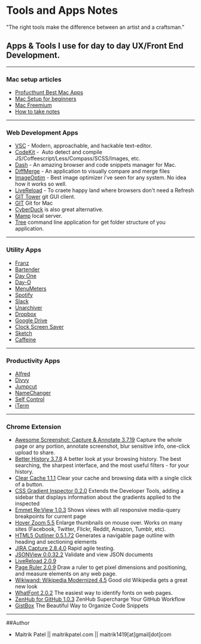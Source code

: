 # Tools and Apps Notes
"The right tools make the difference between an artist and a craftsman."

## Apps & Tools I use for day to day UX/Front End Development.

---

### Mac setup articles

* [Profucthunt Best Mac Apps](http://www.producthunt.com/e/products-for-mac-loverss)
* [Mac Setup for beginners](https://code.tutsplus.com/tutorials/setting-up-a-mac-dev-machine-from-zero-to-hero-with-dotfiles--net-35449)
* [Mac Freemium](http://www.producthunt.com/e/free-mac-utilities?utm_source=Product+Hunt&utm_campaign=1a02c1cf13-Free_Mac_utilities6_23_2015&utm_medium=email&utm_term=0_2cd7d34185-1a02c1cf13-121879825)
* [How to take notes](https://medium.com/design-voices/the-pen-is-mightier-than-the-laptop-2d057d3d5b7d)
---

### Web Development Apps

* [VSC](https://code.visualstudio.com/) - Modern, approachable, and hackable text-editor. 
* [CodeKit](https://incident57.com/codekit/) -  Auto detect and compile JS/Coffeescript/Less/Compass/SCSS/Images, etc.
* [Dash](http://kapeli.com/dash) - An amazing browser and code snippets manager for Mac.
* [DiffMerge](https://sourcegear.com/diffmerge/) - An application to visually compare and merge files
* [ImageOptim](http://imageoptim.com/) - Best image optimizer i've seen for any system. No idea how it works so well.
* [LiveReload]() - To craete happy land where browsers don't need a Refresh
* [GIT Tower](http://www.git-tower.com/) git GUI client.
* [GIT](https://github.com/git/git) Git for Mac
* [CyberDuck](http://cyberduck.io/) is also great alternative. 
* [Mamp](https://www.mamp.info/en/downloads/) local server.
* [Tree](http://mama.indstate.edu/users/ice/) command line application for get folder structure of you application.

---

### Utility Apps

* [Franz](https://meetfranz.com/)
* [Bartender](http://www.macbartender.com/)
* [Day One](http://dayoneapp.com/)
* [Day-O](http://www.shauninman.com/archive/2011/10/20/day_o_mac_menu_bar_clock)
* [MenuMeters](http://www.ragingmenace.com/software/menumeters/)
* [Spotify](https://www.spotify.com/us/download/mac/)
* [Slack](https://itunes.apple.com/us/app/slack/id803453959?mt=12)
* [Unarchiver](http://wakaba.c3.cx/s/apps/unarchiver.html)
* [Dropbox](https://www.dropbox.com/en/downloading?os=mac)
* [Google Drive](https://www.google.com/drive/download/)
* [Clock Screen Saver](http://padbury.me/clock/)
* [Sketch](https://www.sketchapp.com/)
* [Caffeine](http://lightheadsw.com/caffeine/)

---

### Productivity Apps

* [Alfred](http://www.alfredapp.com/)
* [Divvy](http://mizage.com/divvy/)
* [Jumpcut](http://jumpcut.sourceforge.net/)
* [NameChanger](http://mrrsoftware.com/namechanger/)
* [Self Control](http://selfcontrolapp.com/)
* [iTerm](https://www.iterm2.com/)

---

### Chrome Extension

* [Awesome Screenshot: Capture & Annotate 3.7.19](http://awesomescreenshot.com/) Capture the whole page or any portion, annotate screenshot, blur sensitive info, one-click upload to share.
* [Better History 3.7.8](https://chrome.google.com/webstore/detail/better-history/obciceimmggglbmelaidpjlmodcebijb?hl=en) A better look at your browsing history. The best searching, the sharpest interface, and the most useful filters - for your history.
* [Clear Cache 1.1.1](https://chrome.google.com/webstore/detail/clear-cache/cppjkneekbjaeellbfkmgnhonkkjfpdn?hl=en) Clear your cache and browsing data with a single click of a button.
* [CSS Gradient Inspector 0.2.0](https://chrome.google.com/webstore/detail/css-gradient-inspector/blklpjonlhpakchaahdnkcjkfmccmdik?hl=en) Extends the Developer Tools, adding a sidebar that displays information about the gradients applied to the inspected
* [Emmet Re:View 1.0.3](https://chrome.google.com/webstore/detail/emmet-review/epejoicbhllgiimigokgjdoijnpaphdp?hl=en) Shows views with all responsive media-query breakpoints for current page
* [Hover Zoom 5.5](https://chrome.google.com/webstore/detail/hover-zoom/nonjdcjchghhkdoolnlbekcfllmednbl?hl=en) Enlarge thumbnails on mouse over. Works on many sites (Facebook, Twitter, Flickr, Reddit, Amazon, Tumblr, etc).
* [HTML5 Outliner 0.5.1.72](https://chrome.google.com/webstore/detail/html5-outliner/afoibpobokebhgfnknfndkgemglggomo?hl=en) Generates a navigable page outline with heading and sectioning elements
* [JIRA Capture 2.8.4.0](https://chrome.google.com/webstore/detail/jira-capture/mmmjimhmoodbiejkjgcecaoibmochpnj?hl=en-US) Rapid agile testing.
* [JSONView 0.0.32.2](https://chrome.google.com/webstore/detail/jsonview/chklaanhfefbnpoihckbnefhakgolnmc?hl=en) Validate and view JSON documents
* [LiveReload 2.0.9]()
* [Page Ruler 2.0.9](https://chrome.google.com/webstore/detail/page-ruler/jlpkojjdgbllmedoapgfodplfhcbnbpn?hl=fr) Draw a ruler to get pixel dimensions and positioning, and measure elements on any web page.
* [Wikiwand: Wikipedia Modernized 4.5](https://chrome.google.com/webstore/detail/wikiwand-wikipedia-modern/emffkefkbkpkgpdeeooapgaicgmcbolj) Good old Wikipedia gets a great new look
* [WhatFont 2.0.2](https://chrome.google.com/webstore/detail/whatfont/jabopobgcpjmedljpbcaablpmlmfcogm?hl=en) The easiest way to identify fonts on web pages.
* [ZenHub for GitHub 1.0.3](https://chrome.google.com/webstore/detail/zenhub-for-github/ogcgkffhplmphkaahpmffcafajaocjbd?hl=en-US) ZenHub Supercharge Your GitHub Workflow
* [GistBox](http://www.gistboxapp.com/) The Beautiful Way to Organize Code Snippets

---
##Author

- Maitrik Patel || maitrikpatel.com || maitrik1419[at]gmail[dot]com
